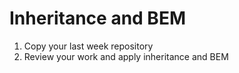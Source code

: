 # Inheritance and BEM

1. Copy your last week repository
2. Review your work and apply inheritance and BEM
